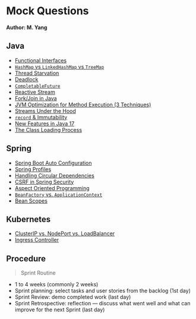 # Mock Questions
**Author: M. Yang**

## Java
- [Functional Interfaces](HW3.md#question-6)
- [`HashMap` vs `LinkedHashMap` vs `TreeMap`](HW2.md#question-12)
- [Thread Starvation](HW4.md#question-26)
- [Deadlock](HW4.md#question-8)
- [`CompletableFuture`](HW4.md#question-21)
- [Reactive Stream](HW4.md#question-27)
- [Fork/Join in Java](HW4.md#question-11)
- [JVM Optimization for Method Execution (3 Techniques)](HW1.md#question-17)
- [Streams Under the Hood](HW3.md#question-16)
- [`record` & Immutability](HW1.md#question-18)
- [New Features in Java 17](HW1.md#question-19)
- [The Class Loading Process](HW1.md#question-13)

## Spring
- [Spring Boot Auto Configuration](HW9.md#question-17)
- [Spring Profiles](HW9.md#question-18)
- [Handling Circular Dependencies](HW9.md#question-19)
- [CSRF in Spring Security](HW11.md#question-20)
- [Aspect Oriented Programming](Spring-Boot-Annotations.md#6-aspect-oriented-programming)
- [`BeanFactory` vs. `ApplicationContext`](HW9.md#question-13)
- [Bean Scopes](HW9.md#question-14)

## Kubernetes
- [ClusterIP vs. NodePort vs. LoadBalancer](HW15.md#question-3)
- [Ingress Controller](HW15.md#question-4)

## Procedure

> Sprint Routine

- 1 to 4 weeks (commonly 2 weeks)
- Sprint planning: select tasks and user stories from the backlog (1st day)
- Sprint Review: demo completed work (last day)
- Sprint Retrospective: reflection — discuss what went well and what can improve for the next Sprint (last day)
